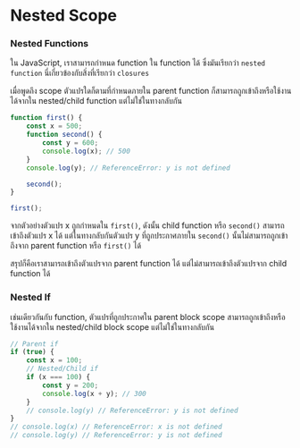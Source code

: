 # Nested Scope

### Nested Functions

ใน JavaScript, เราสามารถกำหนด function ใน function ได้ ซึ่งมันเรียกว่า `nested function` นี่เกี่ยวข้องกับสิ่งที่เรียกว่า `closures` 

เมื่อพูดถึง scope ตัวแปรใดก็ตามที่กำหนดภายใน parent function ก็สามารถถูกเข้าถึงหรือใช้งานได้จากใน nested/child function แต่ไม่ใช่ในทางกลับกัน
```javascript
function first() {
	const x = 500;
	function second() {
		const y = 600;
		console.log(x); // 500
	}
	console.log(y); // ReferenceError: y is not defined

	second();
}

first();
```
จากตัวอย่างตัวแปร x ถูกกำหนดใน `first()`, ดังนั้น child function หรือ `second()` สามารถเข้าถึงตัวแปร x ได้ แต่ในทางกลับกันตัวแปร y ที่ถูกประกาศภายใน `second()` นั้นไม่สามารถถูกเข้าถึงจาก parent function หรือ `first()` ได้

สรุปก็คือเราสามารถเข้าถึงตัวแปรจาก parent function ได้ แต่ไม่สามารถเข้าถึงตัวแปรจาก child function ได้

### Nested If

เช่นเดียวกันกับ function, ตัวแปรที่ถูกประกาศใน parent block scope สามารถถูกเข้าถึงหรือใช้งานได้จากใน nested/child block scope แต่ไม่ใช่ในทางกลับกัน
```javascript
// Parent if
if (true) {
	const x = 100;
	// Nested/Child if
	if (x === 100) {
		const y = 200;
		console.log(x + y); // 300
	}
	// console.log(y) // ReferenceError: y is not defined
}
// console.log(x) // ReferenceError: x is not defined
// console.log(y) // ReferenceError: y is not defined
```



